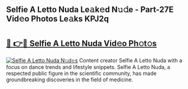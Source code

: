 ## Selfie A Letto Nuda Le𝚊k𝚎d N𝚞𝚍e - Part-27E Vid𝚎o Photos Le𝚊ks KPJ2q

# <h2><a href="http://fbc3iy5.evod.top/?m=Selfie+A+Letto+Nuda">🔗 👉🔴 Selfie A Letto Nuda Vid𝚎o Ph𝚘t𝚘s</a></h2>

[![Selfie A Letto Nuda N𝚞d𝚎s](https://i.imgur.com/8V9OHl7.gif)](http://fbc3iy5.evod.top/?m=Selfie+A+Letto+Nuda)
Content creator Selfie A Letto Nuda with a focus on dance trends and lifestyle snippets. Selfie A Letto Nuda, a respected public figure in the scientific community, has made groundbreaking discoveries in the field of medicine. 
